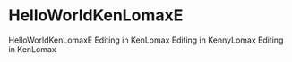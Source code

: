 # HelloWorldKenLomaxE
HelloWorldKenLomaxE
Editing in KenLomax
Editing in KennyLomax
Editing in KenLomax

